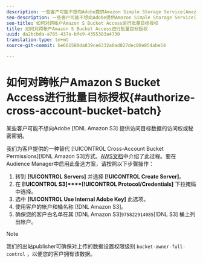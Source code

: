 ```yaml
---
description: 一些客户可能不想向Adobe提供Amazon Simple Storage Service(Amazon S3)访问或秘密密钥，以授权将目标数据上传至其buckets。
seo-description: 一些客户可能不想向Adobe提供Amazon Simple Storage Service(Amazon S3)访问或秘密密钥，以授权将目标数据上传至其buckets。
seo-title: 如何对跨帐户Amazon S Bucket Access进行批量目标授权
title: 如何对跨帐户Amazon S Bucket Access进行批量目标授权
uuid: da2bcbda-a765-437a-bfe9-4355383a4730
translation-type: tm+mt
source-git-commit: be661580da839ce6332a0ad827dec08e854abe54

---
```



# 如何对跨帐户Amazon S Bucket Access进行批量目标授权{#authorize-cross-account-bucket-batch}

某些客户可能不想向Adobe [!DNL Amazon S3] 提供访问目标数据的访问权或秘密密钥。

我们为客户提供的一种替代 [!UICONTROL Cross-Account Bucket Permissions][!DNL Amazon S3]方式。[AWS文档](https://docs.aws.amazon.com/AmazonS3/latest/dev/example-walkthroughs-managing-access-example2.html)中介绍了此过程。要在Audience Manager中启用此备选方案，请按照以下步骤操作：

1. 转到 **[!UICONTROL Servers]** 并选择 **[!UICONTROL Create Server]**。
1. 在 **[!UICONTROL S3]****[!UICONTROL Protocol/Credentials]** 下拉掩码中选择。
1. 选中 **[!UICONTROL Use Internal Adobe Key]** 此选项。
1. 使用客户的帐户和桶名称 [!DNL Amazon S3]。
1. 确保您的客户白名单在其 [!DNL Amazon S3]`975822914085`[!DNL S3] 桶上列出帐户。

>[!NOTE]
>
>我们的出站publisher可确保对上传的数据设置权限级别 `bucket-owner-full-control` ，以便您的客户拥有该数据。
